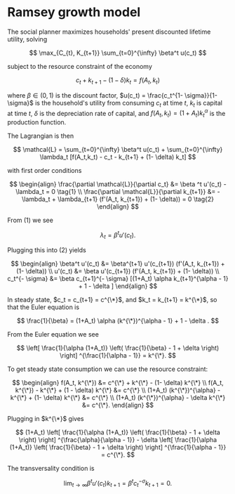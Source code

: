 # Ramsey growth model
The social planner maximizes households' present discounted lifetime utility, solving

$$
\max_{C_{t}, K_{t+1}} \sum_{t=0}^{\infty} \beta^t u(c_t)
$$

subject to the resource constraint of the economy

$$
c_t + k_{t+1} - (1- \delta) k_t = f(A_t, k_t)
$$

where $\beta \in (0,1)$ is the discount factor, $u(c_t) = \frac{c_t^{1- \sigma}}{1- \sigma}$ is the household's utility from consuming $c_t$ at time $t$, $k_t$ is capital at time $t$, $\delta$ is the depreciation rate of capital, and $f(A_t, k_t) = (1 + A_t) k_t^{\alpha}$ is the production function. 

The Lagrangian is then 

$$
\mathcal{L} = \sum_{t=0}^{\infty} \beta^t u(c_t) + \sum_{t=0}^{\infty} \lambda_t [f(A_t,k_t) - c_t - k_{t+1} + (1- \delta) k_t]
$$

with first order conditions

$$
\begin{align}
\frac{\partial \mathcal{L}}{\partial c_t} &= \beta ^t u'(c_t) - \lambda_t = 0 \tag{1} \\
\frac{\partial \mathcal{L}}{\partial k_{t+1}} &= - \lambda_t + \lambda_{t+1} (f'(A_t, k_{t+1}) + (1- \delta)) = 0 \tag{2}
\end{align}
$$

From (1) we see

$$
\lambda_t = \beta^t u'(c_t).
$$

Plugging this into (2) yields

$$
\begin{align}
\beta^t u'(c_t) &= \beta^{t+1} u'(c_{t+1}) (f'(A_t, k_{t+1}) + (1- \delta)) \\
u'(c_t) &= \beta u'(c_{t+1}) (f'(A_t, k_{t+1}) + (1- \delta)) \\
c_t^{- \sigma} &= \beta c_{t+1}^{- \sigma} [(1+A_t) \alpha k_{t+1}^{\alpha - 1} + 1 - \delta ]
\end{align}
$$

In steady state, $c_t = c_{t+1} = c^{\*}$, and $k_t = k_{t+1} = k^{\*}$, so that the Euler equation is

$$
\frac{1}{\beta} = (1+A_t) \alpha (k^{\*})^{\alpha - 1} + 1 - \delta .
$$

From the Euler equation we see

$$
\left[ \frac{1}{\alpha (1+A_t)} \left( \frac{1}{\beta} - 1 + \delta \right) \right] ^{\frac{1}{\alpha - 1}} = k^{\*}.
$$

To get steady state consumption we can use the resource constraint:

$$
\begin{align}
f(A_t, k^{\*}) &= c^{\*} + k^{\*} - (1- \delta) k^{\*} \\
f(A_t, k^{\*}) - k^{\*} + (1 - \delta) k^{\*} &= c^{\*} \\
(1+A_t) (k^{\*})^{\alpha} - k^{\*} + (1- \delta) k^{\*} &= c^{\*} \\
(1+A_t) (k^{\*})^{\alpha} - \delta k^{\*} &= c^{\*}.
\end{align}
$$

Plugging in $k^{\*}$ gives

$$
(1+A_t) \left[ \frac{1}{\alpha (1+A_t)} \left( \frac{1}{\beta} - 1 + \delta \right) \right] ^{\frac{\alpha}{\alpha - 1}} - \delta \left[ \frac{1}{\alpha (1+A_t)} \left( \frac{1}{\beta} - 1 + \delta \right) \right] ^{\frac{1}{\alpha - 1}} = c^{\*}.
$$

The transversality condition is

$$
\lim_{t \to \infty} \beta ^t u'(c_t) k_{t+1} = \beta ^t c_t^{- \sigma} k_{t+1} = 0.
$$